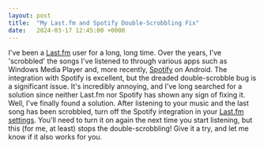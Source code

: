 ```yaml
---
layout: post
title:  "My Last.fm and Spotify Double-Scrobbling Fix"
date:   2024-03-17 12:45:00 +0000
---
```


I've been a [Last.fm](https://www.last.fm/user/garyjbelcher) user for a long, long time. Over the years, I've 'scrobbled' the songs I've listened to through various apps such as Windows Media Player and, more recently, [Spotify](https://www.spotify.com) on Android. The integration with Spotify is excellent, but the dreaded double-scrobble bug is a significant issue. It's incredibly annoying, and I've long searched for a solution since neither Last.fm nor Spotify has shown any sign of fixing it. Well, I've finally found a solution. After listening to your music and the last song has been scrobbled, turn off the Spotify integration in your [Last.fm settings](https://www.last.fm/settings/applications). You'll need to turn it on again the next time you start listening, but this (for me, at least) stops the double-scrobbling! Give it a try, and let me know if it also works for you.
